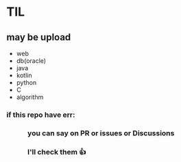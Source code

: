 # TIL
## may be upload 
- web
- db(oracle)
- java
- kotlin
- python
- C
- algorithm

### if this repo have err:
###    you can say on PR or issues or Discussions
###    I'll check them 👍
